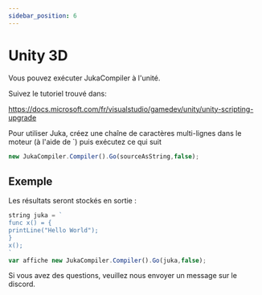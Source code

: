 ```yaml
---
sidebar_position: 6
---
```


# Unity 3D

Vous pouvez exécuter JukaCompiler à l'unité.

Suivez le tutoriel trouvé dans:

https://docs.microsoft.com/fr/visualstudio/gamedev/unity/unity-scripting-upgrade

Pour utiliser Juka, créez une chaîne de caractères multi-lignes dans le moteur (à l'aide de `) puis exécutez ce qui suit

```jsx
new JukaCompiler.Compiler().Go(sourceAsString,false);
```

## Exemple

Les résultats seront stockés en sortie :

```jsx
string juka = `
func x() = {
printLine("Hello World");
}
x();
`
var affiche new JukaCompiler.Compiler().Go(juka,false);
```

Si vous avez des questions, veuillez nous envoyer un message sur le discord.